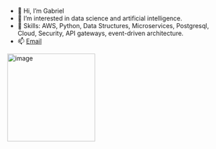 - 👋 Hi, I’m Gabriel
- 👀 I’m interested in data science and artificial intelligence.
- 🌱 Skills: AWS, Python, Data Structures, Microservices, Postgresql, Cloud, Security, API gateways, event-driven architecture.
- 📫 <a href="mailto:iam@gabrielramos.xyz">Email</a>

<img src="https://desarrollositiosweb.site/wp-content/uploads/2021/07/ima.png" alt="image" height="200px">
<!---
- 📫 How to reach me ...
--->
